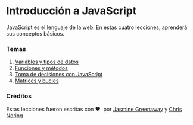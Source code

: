 # Introducción a JavaScript

JavaScript es el lenguaje de la web. En estas cuatro lecciones, aprenderá sus conceptos básicos.

### Temas

1. [Variables y tipos de datos](../1-data-types/translations/README.es.md)
2. [Funciones y métodos](../2-functions-methods/translations/README.es.md)
3. [Toma de decisiones con JavaScript](../3-making-decisions/translations/README.es.md)
4. [Matrices y bucles](../4-arrays-loops/translations/README.es.md)

### Créditos

Estas lecciones fueron escritas con ♥ ️ por [Jasmine Greenaway](https://twitter.com/paladique) y [Chris Noring](https://twitter.com/chris_noring)
